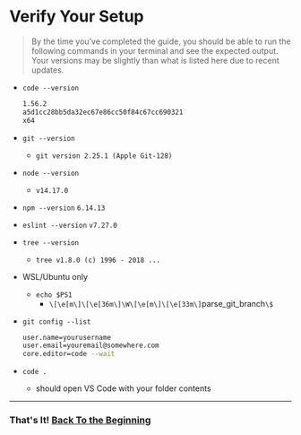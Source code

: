 # Verify Your Setup

> By the time you’ve completed the guide, you should be able to run the following commands in your terminal and see the expected output.  Your versions may be slightly than what is listed here due to recent updates.

- `code --version`

  ```bash
  1.56.2
  a5d1cc28bb5da32ec67e86cc50f84c67cc690321
  x64
  ```

- `git --version`
  - `git version 2.25.1 (Apple Git-128)`
- `node --version`
  - `v14.17.0`
- `npm --version`
  `6.14.13`
- `eslint --version`
  `v7.27.0`
- `tree --version`
  - `tree v1.8.0 (c) 1996 - 2018 ...`
- WSL/Ubuntu only
  - `echo $PS1`
    - `\[\e[m\]\[\e[36m\]\W\[\e[m\]\[\e[33m\]`parse_git_branch`\$`
- `git config --list`

  ```bash
  user.name=yourusername
  user.email=youremail@somewhere.com
  core.editor=code --wait
  ```

- `code .`
  - should open VS Code with your folder contents

---

### That's It! [Back To the Beginning](../README.md)
